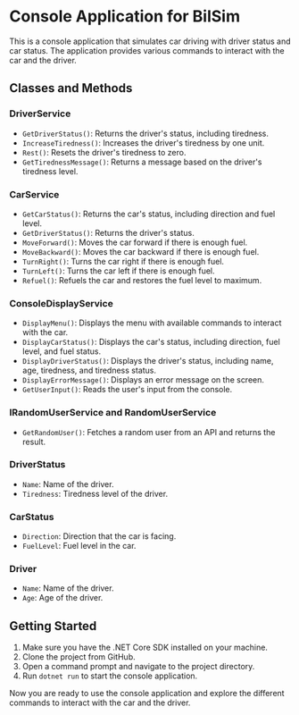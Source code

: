 # Console Application for BilSim

This is a console application that simulates car driving with driver status and car status. The application provides various commands to interact with the car and the driver.

## Classes and Methods

### DriverService

- `GetDriverStatus()`: Returns the driver's status, including tiredness.
- `IncreaseTiredness()`: Increases the driver's tiredness by one unit.
- `Rest()`: Resets the driver's tiredness to zero.
- `GetTirednessMessage()`: Returns a message based on the driver's tiredness level.

### CarService

- `GetCarStatus()`: Returns the car's status, including direction and fuel level.
- `GetDriverStatus()`: Returns the driver's status.
- `MoveForward()`: Moves the car forward if there is enough fuel.
- `MoveBackward()`: Moves the car backward if there is enough fuel.
- `TurnRight()`: Turns the car right if there is enough fuel.
- `TurnLeft()`: Turns the car left if there is enough fuel.
- `Refuel()`: Refuels the car and restores the fuel level to maximum.

### ConsoleDisplayService

- `DisplayMenu()`: Displays the menu with available commands to interact with the car.
- `DisplayCarStatus()`: Displays the car's status, including direction, fuel level, and fuel status.
- `DisplayDriverStatus()`: Displays the driver's status, including name, age, tiredness, and tiredness status.
- `DisplayErrorMessage()`: Displays an error message on the screen.
- `GetUserInput()`: Reads the user's input from the console.

### IRandomUserService and RandomUserService

- `GetRandomUser()`: Fetches a random user from an API and returns the result.

### DriverStatus

- `Name`: Name of the driver.
- `Tiredness`: Tiredness level of the driver.

### CarStatus

- `Direction`: Direction that the car is facing.
- `FuelLevel`: Fuel level in the car.

### Driver

- `Name`: Name of the driver.
- `Age`: Age of the driver.

## Getting Started

1. Make sure you have the .NET Core SDK installed on your machine.
2. Clone the project from GitHub.
3. Open a command prompt and navigate to the project directory.
4. Run `dotnet run` to start the console application.

Now you are ready to use the console application and explore the different commands to interact with the car and the driver.
